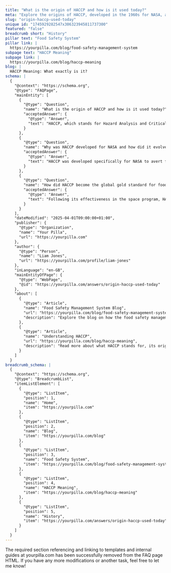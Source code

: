 ```yaml
---
title: "What is the origin of HACCP and how is it used today?"
meta: "Explore the origins of HACCP, developed in the 1960s for NASA, and its evolution into a global standard for food safety management across all industries."
slug: "origin-haccp-used-today"
unique id: "1745929282547x306323945811737300"
featured: "false"
breadcrumb short: "History"
pillar text: "Food Safety System"
pillar link: |
  https://yourpilla.com/blog/food-safety-management-system
subpage text: "HACCP Meaning"
subpage link: |
  https://yourpilla.com/blog/haccp-meaning
blog: |
  HACCP Meaning: What exactly is it?
schema: |
  {
    "@context": "https://schema.org",
    "@type": "FAQPage",
    "mainEntity": [
      {
        "@type": "Question",
        "name": "What is the origin of HACCP and how is it used today?",
        "acceptedAnswer": {
          "@type": "Answer",
          "text": "HACCP, which stands for Hazard Analysis and Critical Control Point, was created in the 1960s by the Pillsbury Company alongside NASA. Its initial purpose was to secure food safety for space missions. Today, HACCP is vital across the global food industry to manage food safety risks and ensure safe consumption."
        }
      },
      {
        "@type": "Question",
        "name": "Why was HACCP developed for NASA and how did it evolve?",
        "acceptedAnswer": {
          "@type": "Answer",
          "text": "HACCP was developed specifically for NASA to avert foodborne illnesses in astronauts, a crucial measure in space. Originally tailored for in-space dining safety, its unwavering success pivoted it to a global standard in food safety management, progressively accepted by various food industries over the years."
        }
      },
      {
        "@type": "Question",
        "name": "How did HACCP become the global gold standard for food safety?",
        "acceptedAnswer": {
          "@type": "Answer",
          "text": "Following its effectiveness in the space program, HACCP's robust safety protocols led to its global adoption. It is now foundational in multiple food safety regulations and widely recognized as the premier standard for food safety, given its systematic method for hazard control across food production stages."
        }
      }
    ],
    "dateModified": "2025-04-01T09:00:00+01:00",
    "publisher": {
      "@type": "Organization",
      "name": "Your Pilla",
      "url": "https://yourpilla.com"
    },
    "author": {
      "@type": "Person",
      "name": "Liam Jones",
      "url": "https://yourpilla.com/profile/liam-jones"
    },
    "inLanguage": "en-GB",
    "mainEntityOfPage": {
      "@type": "WebPage",
      "@id": "https://yourpilla.com/answers/origin-haccp-used-today"
    },
    "about": [
      {
        "@type": "Article",
        "name": "Food Safety Management System Blog",
        "url": "https://yourpilla.com/blog/food-safety-management-system",
        "description": "Explore the blog on how the food safety management system at Pilla is built on HACCP principles to ensure compliance with the Food Safety Act."
      },
      {
        "@type": "Article",
        "name": "Understanding HACCP",
        "url": "https://yourpilla.com/blog/haccp-meaning",
        "description": "Read more about what HACCP stands for, its origins, and its critical role in global food safety."
      }
    ]
  }
breadcrumb_schema: |
  {
    "@context": "https://schema.org",
    "@type": "BreadcrumbList",
    "itemListElement": [
      {
        "@type": "ListItem",
        "position": 1,
        "name": "Home",
        "item": "https://yourpilla.com"
      },
      {
        "@type": "ListItem",
        "position": 2,
        "name": "Blog",
        "item": "https://yourpilla.com/blog"
      },
      {
        "@type": "ListItem",
        "position": 3,
        "name": "Food Safety System",
        "item": "https://yourpilla.com/blog/food-safety-management-system"
      },
      {
        "@type": "ListItem",
        "position": 4,
        "name": "HACCP Meaning",
        "item": "https://yourpilla.com/blog/haccp-meaning"
      },
      {
        "@type": "ListItem",
        "position": 5,
        "name": "History",
        "item": "https://yourpilla.com/answers/origin-haccp-used-today"
      }
    ]
  }
---
```


The required section referencing and linking to templates and internal guides at yourpilla.com has been successfully removed from the FAQ page HTML. If you have any more modifications or another task, feel free to let me know!